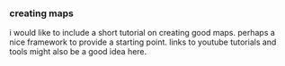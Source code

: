 
### creating maps
i would like to include a short tutorial on creating good maps. perhaps a nice framework to provide a starting point. links to youtube tutorials and tools might also be a good idea here.